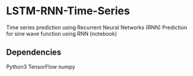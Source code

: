 # LSTM-RNN-Time-Series

Time series prediction using Recurrent Neural Networks (RNN)
Prediction for sine wave function using RNN (notebook)


## Dependencies
Python3
TensorFlow 
numpy 

